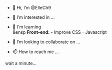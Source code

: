 - 👋 Hi, I’m @ElleCh9
- 👀 I’m interested in ...
- 🌱 I'm learning <br>&ensp
       <b>Front-end:</b>
      - Improve CSS
      - Javascript  
      
      
- 💞️ I’m looking to collaborate on ...
- 📫 How to reach me ...


wait a minute...
